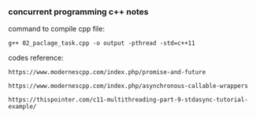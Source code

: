 ### concurrent programming c++ notes

command to compile cpp file:
```
g++ 02_paclage_task.cpp -o output -pthread -std=c++11
```

codes reference:
```
https://www.modernescpp.com/index.php/promise-and-future

https://www.modernescpp.com/index.php/asynchronous-callable-wrappers

https://thispointer.com/c11-multithreading-part-9-stdasync-tutorial-example/
```

